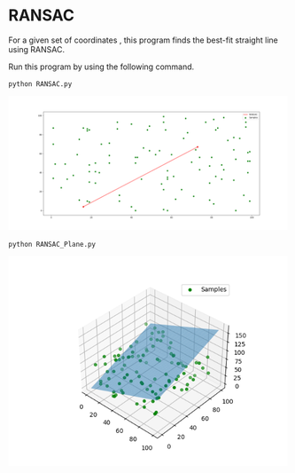 # RANSAC
For a given set of coordinates , this program finds the best-fit straight line using RANSAC.

Run this program by using the following command. 

```
python RANSAC.py 

``` 
![image](https://github.com/shivakumar-tekumatla/RANSAC/blob/main/output.png)

```
python RANSAC_Plane.py
```
![image](https://github.com/shivakumar-tekumatla/RANSAC/blob/main/Figure_1.png)
